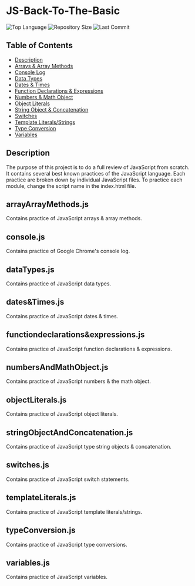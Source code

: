 # JS-Back-To-The-Basic

![Top Language](https://img.shields.io/github/languages/top/kpetiote/JS-Back-To-The-Basic)
![Repository Size](https://img.shields.io/github/repo-size/Kpetiote/JS-Back-To-The-Basic)
![Last Commit](https://img.shields.io/github/last-commit/Kpetiote/JS-Back-To-The-Basic)

## Table of Contents
  * [Description](#description)
  * [Arrays & Array Methods](#arrayarraymethodsjs)
  * [Console Log](#consolejs)
  * [Data Types](#datatypesjs)
  * [Dates & Times](#dates&timesjs)
  * [Function Declarations & Expressions](#functiondeclarations&expressionsjs)  
  * [Numbers & Math Object](#numbersandmathobjectjs)
  * [Object Literals](#objectliteralsjs)
  * [String Object & Concatenation](#numbersandmathobjectjs)
  * [Switches](#switchesjs)
  * [Template Literals/Strings](#typeconversionjs)
  * [Type Conversion](#typeconversionjs)
  * [Variables](#variablesjs)

## Description
The purpose of this project is to do a full review of JavaScript from scratch.
It contains several best known practices of the JavaScript language.
Each practice are broken down by individual JavaScript files.
To practice each module, change the script name in the index.html file.

## arrayArrayMethods.js
Contains practice of JavaScript arrays & array methods.

## console.js
Contains practice of Google Chrome's console log.

## dataTypes.js
Contains practice of JavaScript data types.

## dates&Times.js
Contains practice of JavaScript dates & times.

## functiondeclarations&expressions.js
Contains practice of JavaScript function declarations & expressions.

## numbersAndMathObject.js
Contains practice of JavaScript numbers & the math object.

## objectLiterals.js
Contains practice of JavaScript object literals.

## stringObjectAndConcatenation.js
Contains practice of JavaScript type string objects & concatenation.

## switches.js
Contains practice of JavaScript switch statements.
## templateLiterals.js
Contains practice of JavaScript template literals/strings.

## typeConversion.js
Contains practice of JavaScript type conversions.

## variables.js
Contains practice of JavaScript variables.